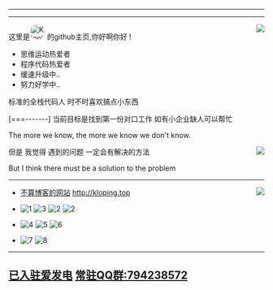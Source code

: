 <hr>
<hr>
<a title="stats"><img align="right" src="https://github-readme-stats.vercel.app/api?username=kloping&count_private=true&show_icons=true&theme=synthwave"/></a>

这里是<a href="http://github.com/Kloping"><img style='border-radius: 99px; width: 30px; height: 30px; display: inline' src="https://avatars.githubusercontent.com/u/87743020?v=4" alt="Kloping"></a>
的github主页,你好啊你好 !

* 思维运动热爱者
* 程序代码热爱者
* 缓速升级中..
* 努力好学中..

标准的全栈代码人 时不时喜欢搞点小东西 

[===-------] 当前目标是找到第一份对口工作 如有小企业缺人可以帮忙

The more we know, the more we know we don't know.

<a title="visitors"><img align="right" src="https://profile-counter.glitch.me/kloping/count.svg"/></a>

但是 我觉得 遇到的问题 一定会有解决的方法

But I think there must be a solution to the problem

<hr> 

<a title="Top Langs"><img align="right" src="https://github-readme-stats.vercel.app/api/top-langs/?username=kloping&exclude_repo=jekyll-TeXt-theme-template,kloping.github.io&layout=compact
&langs_count=6"/></a>

* [不算博客的网站](http://kloping.top)  http://kloping.top

* ![1](https://img.shields.io/badge/-Kotlin-FEE?style=flat-square&logo=Kotlin&logoColor=55F)
  ![3](https://img.shields.io/badge/-Java-FFFFFF?style=flat-square&logo=Java&logoColor=F00)
  ![2](https://img.shields.io/badge/-Python-555?style=flat-square&logo=Python&logoColor=FF9)
  ![2](https://img.shields.io/badge/-JavaScript-155?style=flat-square&logo=JavaScript&logoColor=F99)

* ![4](https://img.shields.io/badge/-Linux-00000F?style=flat-square&logo=Linux&logoColor=fff)
  ![5](https://img.shields.io/badge/-Windows-0078D6?style=flat-square&logo=Windows)
  ![6](https://img.shields.io/badge/-Android-8FA?style=flat-square&logo=Android&logoColor=FFF)
* ![7](https://img.shields.io/badge/-MySQL-FFF?style=flat-square&logo=MySQL&logoColor=000)
  ![8](https://img.shields.io/badge/-Docker-2496ED?style=flat-square&logo=Docker&logoColor=fff)

<hr>

## [已入驻爱发电](https://afdian.net/a/kloping) [常驻QQ群:794238572](https://jq.qq.com/?_wv=1027&k=uLNboJ5c)


